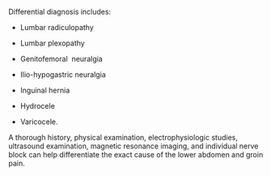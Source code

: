 Differential diagnosis includes:

- Lumbar radiculopathy

- Lumbar plexopathy

- Genitofemoral  neuralgia

- Ilio-hypogastric neuralgia

- Inguinal hernia

- Hydrocele

- Varicocele.

A thorough history, physical examination, electrophysiologic studies, ultrasound examination, magnetic resonance imaging, and individual nerve block can help differentiate the exact cause of the lower abdomen and groin pain.